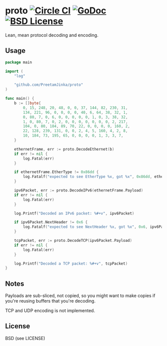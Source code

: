 proto [![Circle CI](https://circleci.com/gh/Cistern/proto.svg?style=svg&circle-token=4e99b695b466658039d493621b6be8affdfda0b6)](https://circleci.com/gh/Cistern/proto) [![GoDoc](https://godoc.org/github.com/PreetamJinka/proto?status.svg)](https://godoc.org/github.com/PreetamJinka/proto) [![BSD License](https://img.shields.io/pypi/l/Django.svg)](https://github.com/PreetamJinka/proto/blob/master/LICENSE)
====
Lean, mean protocol decoding and encoding.

Usage
---
```go
package main

import (
	"log"

	"github.com/PreetamJinka/proto"
)

func main() {
	b := []byte{
		0, 15, 248, 20, 48, 0, 0, 37, 144, 82, 230, 31,
		134, 221, 96, 0, 0, 0, 0, 40, 6, 64, 38, 32, 1,
		0, 80, 7, 0, 6, 0, 0, 0, 0, 0, 1, 0, 3, 38, 32,
		1, 0, 80, 7, 0, 2, 0, 0, 0, 0, 0, 0, 0, 2, 217,
		104, 0, 80, 184, 89, 70, 22, 0, 0, 0, 0, 160, 2,
		22, 128, 239, 131, 0, 0, 2, 4, 5, 160, 4, 2, 8,
		10, 184, 73, 195, 65, 0, 0, 0, 0, 1, 3, 3, 7,
	}

	ethernetFrame, err := proto.DecodeEthernet(b)
	if err != nil {
		log.Fatal(err)
	}

	if ethernetFrame.EtherType != 0x86dd {
		log.Fatalf("expected to see EtherType %x, got %x", 0x86dd, ethernetFrame.EtherType)
	}

	ipv6Packet, err := proto.DecodeIPv6(ethernetFrame.Payload)
	if err != nil {
		log.Fatal(err)
	}

	log.Printf("Decoded an IPv6 packet: %#+v", ipv6Packet)

	if ipv6Packet.NextHeader != 0x6 {
		log.Fatalf("expected to see NextHeader %x, got %x", 0x6, ipv6Packet.NextHeader)
	}

	tcpPacket, err := proto.DecodeTCP(ipv6Packet.Payload)
	if err != nil {
		log.Fatal(err)
	}

	log.Printf("Decoded a TCP packet: %#+v", tcpPacket)
}

```

Notes
---
Payloads are sub-sliced, not copied, so you might want to make copies if you're reusing
buffers that you're decoding.

TCP and UDP encoding is not implemented.

License
---
BSD (see LICENSE)
